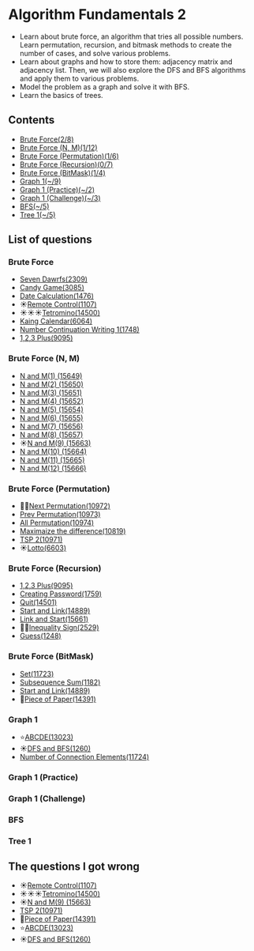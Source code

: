 Algorithm Fundamentals 2
============================================

- Learn about brute force, an algorithm that tries all possible numbers. Learn permutation, recursion, and bitmask methods to create the number of cases, and solve various problems.
- Learn about graphs and how to store them: adjacency matrix and adjacency list. Then, we will also explore the DFS and BFS algorithms and apply them to various problems.
- Model the problem as a graph and solve it with BFS.
- Learn the basics of trees.

Contents
--------------------

- [Brute Force(2/8)](#brute-force)   
- [Brute Force (N, M)(1/12)](#brute-force-n-m)
- [Brute Force (Permutation)(1/6)](#brute-force-permutation)
- [Brute Force (Recursion)(0/7)](#brute-force-recursion)
- [Brute Force (BitMask)(1/4)](#brute-force-bitmask)
- [Graph 1(~/9)](#graph-1)
- [Graph 1 (Practice)(~/2)](#graph-1-practice)
- [Graph 1 (Challenge)(~/3)](#graph-1-challenge)
- [BFS(~/5)](#bfs)
- [Tree 1(~/5)](#tree-1)

List of questions
------------

### Brute Force

- [Seven Dawrfs(2309)](https://github.com/yoru4890/coding_test/blob/main/baekjoon/algorithm_fundamentals_2/2309.md)
- [Candy Game(3085)](https://github.com/yoru4890/coding_test/blob/main/baekjoon/algorithm_fundamentals_2/3085.md)
- [Date Calculation(1476)](https://github.com/yoru4890/coding_test/blob/main/baekjoon/algorithm_fundamentals_2/1476.md)
- ☀️[Remote Control(1107)](https://github.com/yoru4890/coding_test/blob/main/baekjoon/algorithm_fundamentals_2/1107.md)
- ☀️☀️☀️[Tetromino(14500)](https://github.com/yoru4890/coding_test/blob/main/baekjoon/algorithm_fundamentals_2/14500.md)
- [Kaing Calendar(6064)](https://github.com/yoru4890/coding_test/blob/main/baekjoon/algorithm_fundamentals_2/6064.md)
- [Number Continuation Writing 1(1748)](https://github.com/yoru4890/coding_test/blob/main/baekjoon/algorithm_fundamentals_2/1748.md)
- [1,2,3 Plus(9095)](https://github.com/yoru4890/coding_test/blob/main/baekjoon/algorithm_fundamentals_2/9095.md)

### Brute Force (N, M)

- [N and M(1) (15649)](https://github.com/yoru4890/coding_test/blob/main/baekjoon/algorithm_fundamentals_2/15649.md)
- [N and M(2) (15650)](https://github.com/yoru4890/coding_test/blob/main/baekjoon/algorithm_fundamentals_2/15650.md)
- [N and M(3) (15651)](https://github.com/yoru4890/coding_test/blob/main/baekjoon/algorithm_fundamentals_2/15651.md)
- [N and M(4) (15652)](https://github.com/yoru4890/coding_test/blob/main/baekjoon/algorithm_fundamentals_2/15652.md)
- [N and M(5) (15654)](https://github.com/yoru4890/coding_test/blob/main/baekjoon/algorithm_fundamentals_2/15654.md)
- [N and M(6) (15655)](https://github.com/yoru4890/coding_test/blob/main/baekjoon/algorithm_fundamentals_2/15655.md)
- [N and M(7) (15656)](https://github.com/yoru4890/coding_test/blob/main/baekjoon/algorithm_fundamentals_2/15656.md)
- [N and M(8) (15657)](https://github.com/yoru4890/coding_test/blob/main/baekjoon/algorithm_fundamentals_2/15657.md)
- ☀️[N and M(9) (15663)](https://github.com/yoru4890/coding_test/blob/main/baekjoon/algorithm_fundamentals_2/15663.md)
- [N and M(10) (15664)](https://github.com/yoru4890/coding_test/blob/main/baekjoon/algorithm_fundamentals_2/15664.md)
- [N and M(11) (15665)](https://github.com/yoru4890/coding_test/blob/main/baekjoon/algorithm_fundamentals_2/15665.md)
- [N and M(12) (15666)](https://github.com/yoru4890/coding_test/blob/main/baekjoon/algorithm_fundamentals_2/15666.md)

### Brute Force (Permutation)

- 🌙🌙[Next Permutation(10972)](https://github.com/yoru4890/coding_test/blob/main/baekjoon/algorithm_fundamentals_2/10972.md)
- [Prev Permutation(10973)](https://github.com/yoru4890/coding_test/blob/main/baekjoon/algorithm_fundamentals_2/10973.md)
- [All Permutation(10974)](https://github.com/yoru4890/coding_test/blob/main/baekjoon/algorithm_fundamentals_2/10974.md)
- [Maximaize the difference(10819)](https://github.com/yoru4890/coding_test/blob/main/baekjoon/algorithm_fundamentals_2/10819.md)
- [TSP 2(10971)](https://github.com/yoru4890/coding_test/blob/main/baekjoon/algorithm_fundamentals_2/10971.md)
- ☀️[Lotto(6603)](https://github.com/yoru4890/coding_test/blob/main/baekjoon/algorithm_fundamentals_2/6603.md)

### Brute Force (Recursion)

- [1,2,3 Plus(9095)](https://github.com/yoru4890/coding_test/blob/main/baekjoon/algorithm_fundamentals_2/9095.md)
- [Creating Password(1759)](https://github.com/yoru4890/coding_test/blob/main/baekjoon/algorithm_fundamentals_2/1759.md)
- [Quit(14501)](https://github.com/yoru4890/coding_test/blob/main/baekjoon/algorithm_fundamentals_2/14501.md)
- [Start and Link(14889)](https://github.com/yoru4890/coding_test/blob/main/baekjoon/algorithm_fundamentals_2/14889.md)
- [Link and Start(15661)](https://github.com/yoru4890/coding_test/blob/main/baekjoon/algorithm_fundamentals_2/15661.md)
- 🌟🌟[Inequality Sign(2529)](https://github.com/yoru4890/coding_test/blob/main/baekjoon/algorithm_fundamentals_2/2529.md)
- [Guess(1248)](https://github.com/yoru4890/coding_test/blob/main/baekjoon/algorithm_fundamentals_2/1248.md)

### Brute Force (BitMask)

- [Set(11723)](https://github.com/yoru4890/coding_test/blob/main/baekjoon/algorithm_fundamentals_2/11723.md)
- [Subsequence Sum(1182)](https://github.com/yoru4890/coding_test/blob/main/baekjoon/algorithm_fundamentals_2/1182.md)
- [Start and Link(14889)](https://github.com/yoru4890/coding_test/blob/main/baekjoon/algorithm_fundamentals_2/14889.md)
- 🌙[Piece of Paper(14391)](https://github.com/yoru4890/coding_test/blob/main/baekjoon/algorithm_fundamentals_2/14391.md)

### Graph 1

- ⭐[ABCDE(13023)](https://github.com/yoru4890/coding_test/blob/main/baekjoon/algorithm_fundamentals_2/13023.md)
- ☀️[DFS and BFS(1260)](https://github.com/yoru4890/coding_test/blob/main/baekjoon/algorithm_fundamentals_2/1260.md)
- [Number of Connection Elements(11724)](https://github.com/yoru4890/coding_test/blob/main/baekjoon/algorithm_fundamentals_2/11724.md)

### Graph 1 (Practice)

### Graph 1 (Challenge)

### BFS

### Tree 1


The questions I got wrong
-------------

- ☀️[Remote Control(1107)](https://github.com/yoru4890/coding_test/blob/main/baekjoon/algorithm_fundamentals_2/1107.md)
- ☀️☀️☀️[Tetromino(14500)](https://github.com/yoru4890/coding_test/blob/main/baekjoon/algorithm_fundamentals_2/14500.md)
- ☀️[N and M(9) (15663)](https://github.com/yoru4890/coding_test/blob/main/baekjoon/algorithm_fundamentals_2/15663.md)
- [TSP 2(10971)](https://github.com/yoru4890/coding_test/blob/main/baekjoon/algorithm_fundamentals_2/10971.md)
- 🌙[Piece of Paper(14391)](https://github.com/yoru4890/coding_test/blob/main/baekjoon/algorithm_fundamentals_2/14391.md)
- ⭐[ABCDE(13023)](https://github.com/yoru4890/coding_test/blob/main/baekjoon/algorithm_fundamentals_2/13023.md)
- ☀️[DFS and BFS(1260)](https://github.com/yoru4890/coding_test/blob/main/baekjoon/algorithm_fundamentals_2/1260.md)
